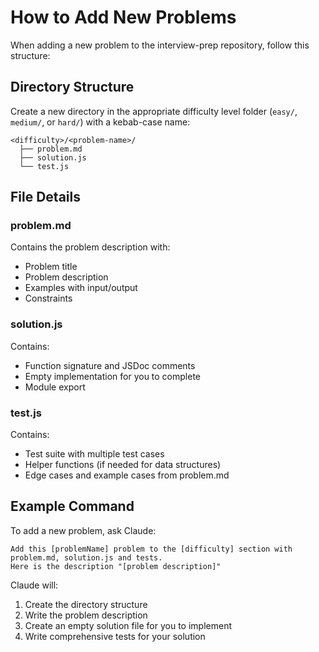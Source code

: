 # How to Add New Problems

When adding a new problem to the interview-prep repository, follow this structure:

## Directory Structure

Create a new directory in the appropriate difficulty level folder (`easy/`, `medium/`, or `hard/`) with a kebab-case name:

```
<difficulty>/<problem-name>/
  ├── problem.md
  ├── solution.js
  └── test.js
```

## File Details

### problem.md
Contains the problem description with:
- Problem title
- Problem description
- Examples with input/output
- Constraints

### solution.js
Contains:
- Function signature and JSDoc comments
- Empty implementation for you to complete
- Module export

### test.js
Contains:
- Test suite with multiple test cases
- Helper functions (if needed for data structures)
- Edge cases and example cases from problem.md

## Example Command

To add a new problem, ask Claude:
```
Add this [problemName] problem to the [difficulty] section with problem.md, solution.js and tests.
Here is the description "[problem description]"
```

Claude will:
1. Create the directory structure
2. Write the problem description
3. Create an empty solution file for you to implement
4. Write comprehensive tests for your solution
